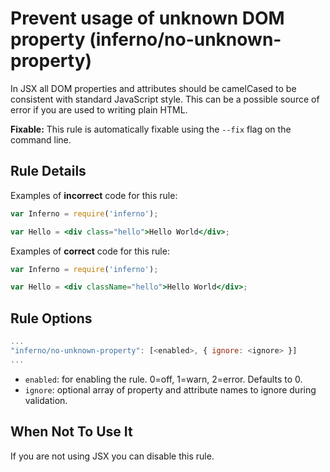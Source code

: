 # Prevent usage of unknown DOM property (inferno/no-unknown-property)

In JSX all DOM properties and attributes should be camelCased to be consistent with standard JavaScript style. This can be a possible source of error if you are used to writing plain HTML.

**Fixable:** This rule is automatically fixable using the `--fix` flag on the command line.

## Rule Details

Examples of **incorrect** code for this rule:

```jsx
var Inferno = require('inferno');

var Hello = <div class="hello">Hello World</div>;
```

Examples of **correct** code for this rule:

```jsx
var Inferno = require('inferno');

var Hello = <div className="hello">Hello World</div>;
```

## Rule Options

```js
...
"inferno/no-unknown-property": [<enabled>, { ignore: <ignore> }]
...
```

* `enabled`: for enabling the rule. 0=off, 1=warn, 2=error. Defaults to 0.
* `ignore`: optional array of property and attribute names to ignore during validation.

## When Not To Use It

If you are not using JSX you can disable this rule.
